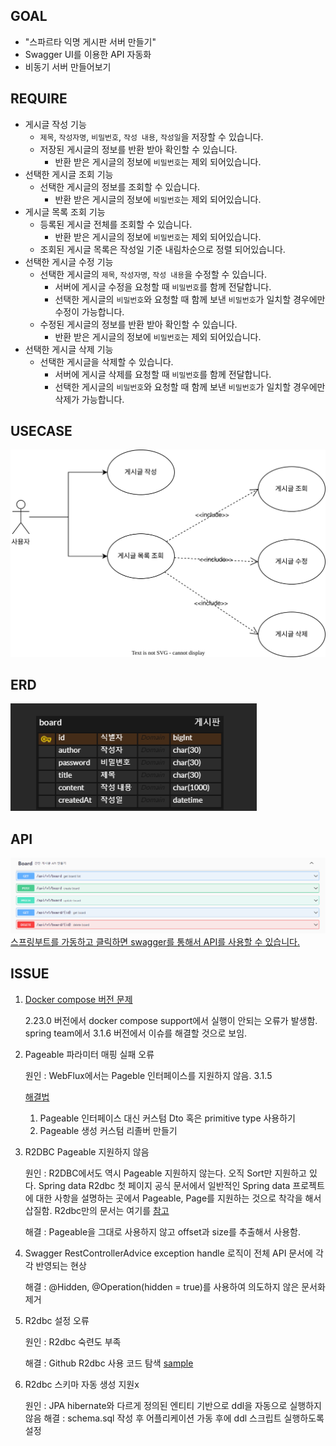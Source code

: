 ## GOAL
* "스파르타 익명 게시판 서버 만들기"
* Swagger UI를 이용한 API 자동화
* 비동기 서버 만들어보기

## REQUIRE
- 게시글 작성 기능
    - `제목`, `작성자명`, `비밀번호`, `작성 내용`, `작성일`을 저장할 수 있습니다.
    - 저장된 게시글의 정보를 반환 받아 확인할 수 있습니다.
        - 반환 받은 게시글의 정보에 `비밀번호`는 제외 되어있습니다.
- 선택한 게시글 조회 기능
    - 선택한 게시글의 정보를 조회할 수 있습니다.
        - 반환 받은 게시글의 정보에 `비밀번호`는 제외 되어있습니다.
- 게시글 목록 조회 기능
    - 등록된 게시글 전체를 조회할 수 있습니다.
        - 반환 받은 게시글의 정보에 `비밀번호`는 제외 되어있습니다.
    - 조회된 게시글 목록은 작성일 기준 내림차순으로 정렬 되어있습니다.
- 선택한 게시글 수정 기능
    - 선택한 게시글의 `제목`, `작성자명`, `작성 내용`을 수정할 수 있습니다.
        - 서버에 게시글 수정을 요청할 때 `비밀번호`를 함께 전달합니다.
        - 선택한 게시글의 `비밀번호`와 요청할 때 함께 보낸 `비밀번호`가 일치할 경우에만 수정이 가능합니다.
    - 수정된 게시글의 정보를 반환 받아 확인할 수 있습니다.
        - 반환 받은 게시글의 정보에 `비밀번호`는 제외 되어있습니다.
- 선택한 게시글 삭제 기능
    - 선택한 게시글을 삭제할 수 있습니다.
        - 서버에 게시글 삭제를 요청할 때 `비밀번호`를 함께 전달합니다.
        - 선택한 게시글의 `비밀번호`와 요청할 때 함께 보낸 `비밀번호`가 일치할 경우에만 삭제가 가능합니다.

## USECASE
![test](/dosc/usecase.svg)

## ERD
![erd](/dosc/spring.png)

## API
![api](/dosc/api.png)
[스프링부트를 가동하고 클릭하면 swagger를 통해서 API를 사용할 수 있습니다.](http://localhost:8080/swagger-ui/index.html)

## ISSUE
1. [Docker compose 버전 문제](https://github.com/spring-projects/spring-boot/issues/37982)
 
    2.23.0 버전에서 docker compose support에서 실행이 안되는 오류가 발생함.
    spring team에서 3.1.6 버전에서 이슈를 해결할 것으로 보임.

2. Pageable 파라미터 매핑 실패 오류

    원인 : WebFlux에서는 Pageble 인터페이스를 지원하지 않음. 3.1.5 

    [해결법](https://medium.com/@davidpetro/spring-webflux-and-pageable-be55104c234f)
    1. Pageable 인터페이스 대신 커스텀 Dto 혹은 primitive type 사용하기
    2. Pageable 생성 커스텀 리졸버 만들기

3. R2DBC Pageable 지원하지 않음

    원인 : R2DBC에서도 역시 Pageable 지원하지 않는다. 오직 Sort만 지원하고 있다.
    Spring data R2dbc 첫 페이지 공식 문서에서 일반적인 Spring data 프로젝트에 대한 사항을 설명하는 곳에서 Pageable, Page를 지원하는 것으로 착각을 해서 삽질함.
    R2dbc만의 문서는 여기를 [참고](https://docs.spring.io/spring-data/r2dbc/docs/current/reference/html/#r2dbc.repositories.queries)

    해결 : Pageable을 그대로 사용하지 않고 offset과 size를 추출해서 사용함.

4. Swagger RestControllerAdvice exception handle 로직이 전체 API 문서에 각각 반영되는 현상
    
    해결 : @Hidden, @Operation(hidden = true)를 사용하여 의도하지 않은 문서화 제거

5. R2dbc 설정 오류

    원인 : R2dbc 숙련도 부족
    
    해결 : Github R2dbc 사용 코드 탐색 [sample](https://github.com/hantsy/spring-r2dbc-sample/blob/master/boot/src/main/resources/application.properties)

6. R2dbc 스키마 자동 생성 지원x

    원인 : JPA hibernate와 다르게 정의된 엔티티 기반으로 ddl을 자동으로 실행하지 않음
    해결 : schema.sql 작성 후 어플리케이션 가동 후에 ddl 스크립트 실행하도록 설정